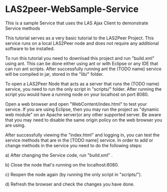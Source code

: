 LAS2peer-WebSample-Service
==========================

This is a sample Service that uses the LAS Ajax Client to demonstrate Service methods


This tutorial serves as a very basic tutorial to the LAS2Peer Project. This service runs on a local LAS2Peer node and does not require any additional software to be installed.

To run this tutorial you need to download this project and run "build.xml" using ant. This can be done either using ant or with Eclipse or any IDE that can run ant scripts. After successfully running ant the (TODO name) service will be compiled in jar, stored in the "lib/" folder.

To open a LAS2Peer Node that acts as a server that runs the (TODO name) service, you need to run the only script in "scripts/" folder. After running the script you would have a running node on your localhost on port 8080.

Open a web browser and open "WebContent/index.html" to test your service. If you are using Eclipse, then you may run the project as "dynamic web module" on an Apache server(or any other supported server. Be aware that you may need to disable the same origin policy on the web browser you are using.

After successfully viewing the "index.html" and logging in, you can test the service methods that are in the [TODO name] service. In order to add or change methods in the service you need to do the following steps:

a) After changing the Service code, run "build.xml" .

b) Close the node that's running on the localhost:8080.

c) Reopen the node again (by running the only script in "scripts/").

d) Refresh the browser and check the changes you have done.

